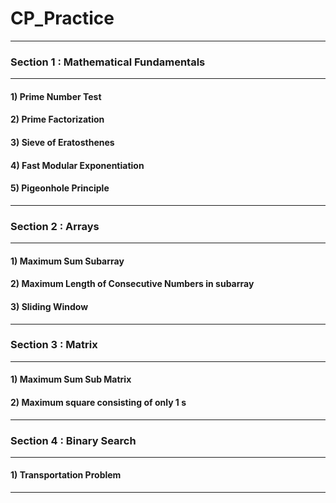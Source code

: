 # CP_Practice
---

### Section 1 : Mathematical Fundamentals
---
#### 1) Prime Number Test
#### 2) Prime Factorization
#### 3) Sieve of Eratosthenes
#### 4) Fast Modular Exponentiation
#### 5) Pigeonhole Principle
---
### Section 2 : Arrays
---
#### 1) Maximum Sum Subarray
#### 2) Maximum Length of Consecutive Numbers in subarray
#### 3) Sliding Window
---
### Section 3 : Matrix
---
#### 1) Maximum Sum Sub Matrix
#### 2) Maximum square consisting of only 1 s
---
### Section 4 : Binary Search
---
#### 1) Transportation Problem
---
